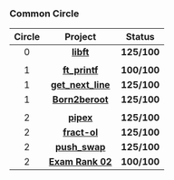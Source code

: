 ### Common Circle
| Circle | Project | Status |
|:------:|:-------:|:------:|
| 0 | [**libft**](./libft) | **125/100** |
|||
| 1 | [**ft_printf**](./ft_printf) | **100/100**  |
| 1 | [**get_next_line**](./get_next_line) | **125/100**|
| 1 | [**Born2beroot**](./Born2beroot) | **125/100** |
|||
| 2 | [**pipex**](./pipex) | **125/100** |
| 2 | [**fract-ol**](./fract-ol) | **125/100** |
| 2 | [**push_swap**](./push_swap) | **125/100** |
| 2 | [**Exam Rank 02**](./exam_rank_02) | **100/100** |
